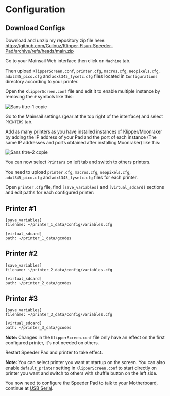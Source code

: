 # Configuration

## Download Configs

Download and unzip my repository zip file here: https://github.com/Guilouz/Klipper-Flsun-Speeder-Pad/archive/refs/heads/main.zip

Go to your Mainsail Web interface then click on `Machine` tab.

Then upload `KlipperScreen.conf`, `printer.cfg`, `macros.cfg`, `neopixels.cfg`, `adxl345_pico.cfg` and `adxl345_fysetc.cfg` files located in `Configurations` directory according to your printer.

Open the `KlipperScreen.conf` file and edit it to enable multiple instance by removing the `#` symbols like this:

![Sans titre-1 copie](https://user-images.githubusercontent.com/12702322/197651386-5a33d848-0416-421a-871f-c25288c84d4d.jpg)

Go to the Mainsail settings (gear at the top right of the interface) and select `PRINTERS` tab.

Add as many printers as you have installed instances of Klipper/Moonraker by adding the IP address of your Pad and the port of each instance (The same IP addresses and ports obtained after installing Moonraker) like this:

![Sans titre-2 copie](https://user-images.githubusercontent.com/12702322/197652480-330ed03f-4820-4507-a0e1-755ce286ea44.jpg)

You can now select `Printers` on left tab and switch to others printers.

You need to upload `printer.cfg`, `macros.cfg`, `neopixels.cfg`, `adxl345_pico.cfg` and `adxl345_fysetc.cfg` files for each printer.

Open `printer.cfg` file, find `[save_variables]` and `[virtual_sdcard]` sections and edit paths for each configured printer:

## Printer #1
```
[save_variables]
filename: ~/printer_1_data/config/variables.cfg

[virtual_sdcard]
path: ~/printer_1_data/gcodes
```

## Printer #2
```
[save_variables]
filename: ~/printer_2_data/config/variables.cfg

[virtual_sdcard]
path: ~/printer_2_data/gcodes
```

## Printer #3
```
[save_variables]
filename: ~/printer_3_data/config/variables.cfg

[virtual_sdcard]
path: ~/printer_3_data/gcodes
```

**Note:** Changes in the `KlipperScreen.conf` file only have an effect on the first configured printer, it's not needed on others.

Restart Speeder Pad and printer to take effect.

**Note:** You can select printer you want at startup on the screen. You can also enable `default_printer` setting in `KlipperScreen.conf` to start directly on printer you want and switch to others with shuffle button on the left side.

You now need to configure the Speeder Pad to talk to your Motherboard, continue at [USB Serial](../usb-serial.md).